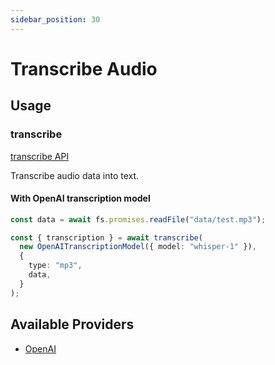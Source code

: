 ```yaml
---
sidebar_position: 30
---
```


# Transcribe Audio

## Usage

### transcribe

[transcribe API](/api/modules#transcribe)

Transcribe audio data into text.

#### With OpenAI transcription model

```ts
const data = await fs.promises.readFile("data/test.mp3");

const { transcription } = await transcribe(
  new OpenAITranscriptionModel({ model: "whisper-1" }),
  {
    type: "mp3",
    data,
  }
);
```

## Available Providers

- [OpenAI](/integration/model-provider/openai)
